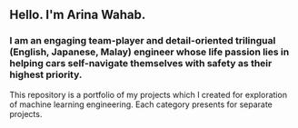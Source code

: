 ## Hello. I'm Arina Wahab.

### I am an engaging team-player and detail-oriented trilingual (English, Japanese, Malay) engineer whose life passion lies in helping cars self-navigate themselves with safety as their highest priority.

This repository is a portfolio of my projects which I created for exploration of machine learning engineering. 
Each category presents for separate projects.


